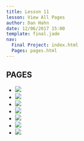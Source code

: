 ```yaml
---
title: Lesson 11
lesson: View All Pages
author: Dan Hahn
date: 12/06/2017 15:00
template: final.jade
nav:
  Final Project: index.html
  Pages: pages.html  
---
```


## PAGES

* [![](pages/Fall-2017-site1.png)](pages/Fall-2017-site1.png)
* [![](pages/Fall-2017-site2.png)](pages/Fall-2017-site2.png)
* [![](pages/Fall-2017-site3.png)](pages/Fall-2017-site3.png)
* [![](pages/Fall-2017-site4.png)](pages/Fall-2017-site4.png)
* [![](pages/Fall-2017-site5.png)](pages/Fall-2017-site5.png)
* [![](pages/Fall-2017-site6.png)](pages/Fall-2017-site6.png)
* [![](pages/Fall-2017-site7.png)](pages/Fall-2017-site7.png)
